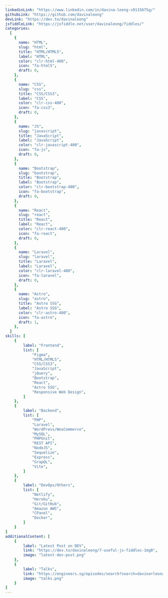 ```yaml
---
linkedinLink: "https://www.linkedin.com/in/davina-leong-s9115675g/"
githubLink: "https://github.com/davinaleong"
devLink: "https://dev.to/davinaleong"
jsfiddleLink: "https://jsfiddle.net/user/davinaleong/fiddles/"
categories:
  [
    {
      name: "HTML",
      slug: "html",
      title: "HTML/HTML5",
      label: "HTML",
      color: "clr-html-400",
      icon: "fa-html5",
      draft: 0,
    },
    {
      name: "CSS",
      slug: "css",
      title: "CSS/CSS3",
      label: "CSS",
      color: "clr-css-400",
      icon: "fa-css3",
      draft: 0,
    },
    {
      name: "JS",
      slug: "javascript",
      title: "JavaScript",
      label: "JavaScript",
      color: "clr-javascript-400",
      icon: "fa-js",
      draft: 0,
    },
    {
      name: "Bootstrap",
      slug: "bootstrap",
      title: "Bootstrap",
      label: "Bootstrap",
      color: "clr-bootstrap-400",
      icon: "fa-bootstrap",
      draft: 0,
    },
    {
      name: "React",
      slug: "react",
      title: "React",
      label: "React",
      color: "clr-react-400",
      icon: "fa-react",
      draft: 0,
    },
    {
      name: "Laravel",
      slug: "laravel",
      title: "Laravel",
      label: "Laravel",
      color: "clr-laravel-400",
      icon: "fa-laravel",
      draft: 0,
    },
    {
      name: "Astro",
      slug: "astro",
      title: "Astro SSG",
      label: "Astro SSG",
      color: "clr-astro-400",
      icon: "fa-astro",
      draft: 1,
    },
  ]
skills: [
    {
        label: "Frontend",
        list: [
            "Figma",
            "HTML/HTML5",
            "CSS/CSS3",
            "JavaScript",
            "jQuery",
            "Bootstrap",
            "React",
            "Astro SSG",
            "Responsive Web Design",
        ]
    },
    {
        label: "Backend",
        list: [
            "PHP",
            "Laravel",
            "WordPress/WooCommerce",
            "MySQL",
            "PHPUnit",
            "REST API",
            "NodeJS",
            "Sequelize",
            "Express",
            "GrapQL",
            "Vite",
        ]
    },
    {
        label: "DevOps/Others",
        list: [
            "Netlify",
            "Heroku",
            "Git/GitHub",
            "Amazon AWS",
            "CPanel",
            "Docker",
        ]
    }
]
additionalContent: [
    {
        label: "Latest Post on DEV",
        link: "https://dev.to/davinaleong/7-useful-js-fiddles-1mg0",
        image: "latest-dev-post.png"
    },
    {
        label: "Talks",
        link: "https://engineers.sg/episodes/search?search=davina+leong",
        image: "talks.png"
    }
]
---
```

